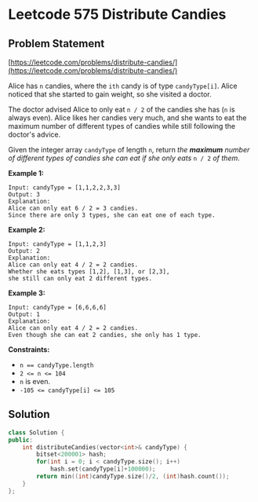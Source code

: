 # Leetcode 575 Distribute Candies

## Problem Statement

[https://leetcode.com/problems/distribute-candies/](https://leetcode.com/problems/distribute-candies/)



Alice has `n` candies, where the `ith` candy is of type `candyType[i]`. Alice noticed that she started to gain weight, so she visited a doctor.

The doctor advised Alice to only eat `n / 2` of the candies she has \(`n` is always even\). Alice likes her candies very much, and she wants to eat the maximum number of different types of candies while still following the doctor's advice.

Given the integer array `candyType` of length `n`, return _the **maximum** number of different types of candies she can eat if she only eats_ `n / 2` _of them_.

**Example 1:**

```text
Input: candyType = [1,1,2,2,3,3]
Output: 3
Explanation: 
Alice can only eat 6 / 2 = 3 candies. 
Since there are only 3 types, she can eat one of each type.
```

**Example 2:**

```text
Input: candyType = [1,1,2,3]
Output: 2
Explanation: 
Alice can only eat 4 / 2 = 2 candies. 
Whether she eats types [1,2], [1,3], or [2,3], 
she still can only eat 2 different types.
```

**Example 3:**

```text
Input: candyType = [6,6,6,6]
Output: 1
Explanation: 
Alice can only eat 4 / 2 = 2 candies.
Even though she can eat 2 candies, she only has 1 type.
```

**Constraints:**

* `n == candyType.length`
* `2 <= n <= 104`
* `n` is even.
* `-105 <= candyType[i] <= 105`

## Solution

```cpp
class Solution {
public:
    int distributeCandies(vector<int>& candyType) {
        bitset<200001> hash;
        for(int i = 0; i < candyType.size(); i++)
            hash.set(candyType[i]+100000);
        return min((int)candyType.size()/2, (int)hash.count());     
    }
};
```


